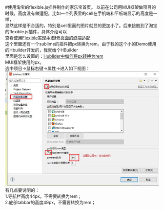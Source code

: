 #使用淘宝的flexible.js插件制作的家乐宝首页。
以前在公司用MUI框架做项目的时候，高度没有做适配，比如一个列表里的cell在手机端和平板端显示的高度是一样，<br />
显然这样是不合适的，特别是cell里面的图片就显的更加小了。后来接触到了淘宝的flexible.js插件，具体介绍可以<br />
查看[使用Flexible实现手淘H5页面的终端适配](https://github.com/amfe/article/issues/17)<br />
这个里面还有一个sublime的插件把px转换为rem。由于我的这个小的Demo使用的Hbuilder开发的，我就给个HBuilder<br />
里面是怎么设置的：[Hublider中如何将px转换为rem](http://ask.dcloud.net.cn/article/1013)<br />
MUI框架使用的px。<br />
选中项目->鼠标右键->属性->进入如下视图：<br />
![设置图](https://github.com/zhuming3834/jialebao/blob/master/images/5.jpg)
<br />
有几点要说明的：<br />
1.导航栏高度44px，不需要转换为rem；<br />
2.底部tabbar的高度49px，不需要转换为rem；<br />


